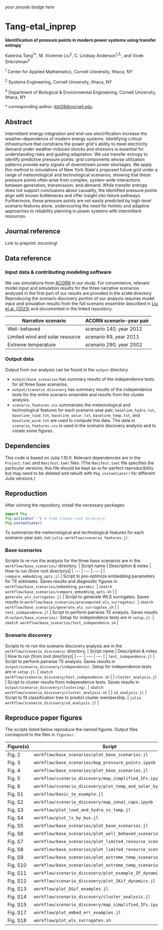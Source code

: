 _your zenodo badge here_

# Tang-etal_inprep

**Identification of pressure points in modern power systems using transfer entropy**

Katerina Tang<sup>1\*</sup>, M. Vivienne Liu<sup>2</sup>, C. Lindsay Anderson<sup>1,3,</sup>, and Vivek Srikrishnan<sup>3</sup>

<sup>1</sup> Center for Applied Mathematics, Cornell University, Ithaca, NY

<sup>2</sup> Systems Engineering, Cornell University, Ithaca, NY

<sup>3</sup> Department of Biological & Environmental Engineering, Cornell University, Ithaca, NY

\* corresponding author:  kbt28@cornell.edu

## Abstract

Intermittent energy integration and end-use electrification increase the weather-dependence of modern energy systems. 
Identifying critical infrastructure that constrains the power grid's ability to meet electricity demand under weather-induced shocks and stressors is essential for understanding risks and guiding adaptation. 
We use transfer entropy to identify predictive pressure points: grid components whose utilization patterns provide early signals of downstream power shortages.
We apply this method to simulations of New York State's proposed future grid under a range of meteorological and technological scenarios, showing that these pressure points often arise from complex, system-wide interactions between generation, transmission, and demand.
While transfer entropy does not support conclusions about causality, the identified pressure points align with known bottlenecks and offer insight into failure pathways.
Furthermore, these pressure points are not easily predicted by high-level scenario features alone, underscoring the need for holistic and adaptive approaches to reliability planning in power systems with intermittent resources.

## Journal reference
Link to preprint: incoming!

## Data reference

### Input data & contributing modeling software

We use simulations from [ACORN](https://github.com/AndersonEnergyLab-Cornell/ny-clcpa2050/tree/main) in our study. For convenience, relevant model input and simulation results for the three narrative scenarios analyzed in the first part of our results are provided in the `ACORN` directory. Reproducing the scenario discovery portion of our analysis requires model input and simulation results from the full scenario ensemble described in [Liu et al. (2023)](https://arxiv.org/abs/2307.15079) and documented in the linked repository.

| Narrative scenario | ACORN scenario-year pair |
| --- | --- |
| Well-behaved | scenario 140, year 2012 |
| Limited wind and solar resource | scenario 69, year 2011 |
| Extreme temperature | scenario 290, year 2002 |

### Output data

Output from our analysis can be found in the `output` directory.

- `output/base_scenarios` has summary results of the independence tests for all three base scenarios.
- `output/scenario_discovery` has summary results of the independence tests for the entire scenario ensemble and results from the cluster analysis.
- `scenario_features.csv` summarizes the meteorological and technological features for each scenario-year pair; `baseline_hydro.txt`, `baseline_load.txt`, `baseline_solar.txt`, `baseline_temp.txt`, and `baseline_wind.txt` are used to compute this data. The data in `scenario_features.csv` is used in the scenario discovery analysis and to create some figures.

## Dependencies

This code is based on Julia 1.10.0. Relevant dependencies are in the `Project.toml` and `Manifest.toml` files. (The `Manifest.toml` file specifies the particular versions; this file should be kept as-is for perfect reproducibility but may need to be deleted and rebuilt with `Pkg.instantiate()` for different Julia versions.)

## Reproduction

After cloning the repository, install the necessary packages:
```julia
import Pkg
Pkg.activate(".") # from cloned root directory
Pkg.instantiate()
```

To summarize the meteorological and technological features for each scenario-year pair, run `julia workflow/scenario_features.jl`.

### Base scenarios
Scripts to re-run the analysis for the three base scenarios are in the `workflow/base_scenarios/` directory.
| Script name | Description & notes | How to run (from root directory)|
| --- | --- | --- |
| `compare_embedding_opts.jl` | Script to pre-optimize embedding parameters for TE estimates. Saves results and diagnostic figures in `workflow/base_scenarios/embedding_params/`. | `sbatch workflow/base_scenarios/compare_embedding_opts.sh` |
| `generate_wls_surrogates.jl` | Script to generate WLS surrogates. Saves results in `workflow/base_scenarios/precomputed_wls_surrogates/`. | `sbatch workflow/base_scenarios/generate_wls_surrogates.sh` |
| `test_independence.jl` | Script to perform pairwise TE analysis. Saves results in `output/base_scenarios/`. Setup for independence tests are in `setup.jl`. | `sbatch workflow/base_scenarios/test_independence.sh` |


### Scenario discovery
Scripts to re-run the scenario discovery analysis are in the `workflow/scenario_discovery/` directory.
| Script name | Description & notes | How to run (from root directory)|
| --- | --- | --- |
| `test_independence.jl` | Script to perform pairwise TE analysis. Saves results in `output/scenario_discovery/independence/`. Setup for independence tests are in `setup.jl`. | `sbatch workflow/scenario_discovery/test_independence.sh` |
| `cluster_analysis.jl` | Script to cluster results from independence tests. Saves results in `output/scenario_discovery/clustering/`. | `sbatch workflow/scenario_discovery/cluster_analysis.sh` |
| `sd_analysis.jl` | Script to fit classification tree to predict cluster membership. | `julia workflow/scenario_discovery/sd_analysis.jl` |

## Reproduce paper figures
The scripts listed below reproduce the named figures. Output files correspond to the files in `figures/`.

| Figure(s) | Script | Output File |
| --- | --- | --- |
| Fig. 2  | `workflow/base_scenarios/plot_base_scenarios.jl` | `scenario_features.png` |
| Fig. 3 |`workflow/base_scenarios/map_pressure_points.ipynb` | `map_pressure_points.png` |
| Fig. 4 | `workflow/base_scenarios/plot_base_scenarios.jl` | `rewnew_ratios.png` |
| Fig. 5 | `workflow/scenario_discovery/map_simplified_IFs.ipynb` | `map_3_clusters.png` |
| Fig. 6 | `workflow/scenario_discovery/plot_temp_and_solar_by_cluster.jl` | `clusters_solar_temp_boxplots.png` |
| Fig. S1 | `workflow/basic_te_example.jl` | `basic_te_example.png` |
| Fig. S2 | `workflow/scenario_discovery/map_zonal_caps.ipynb` | `map_zonal_caps.png` |
| Fig. S3 | `workflow/plot_load_and_hydro_vs_temp.jl` | `load_and_hydro_vs_temp.png`|
| Fig. S4 | `workflow/plot_ls_by_bus.jl` | `ls_hrs_and_prop_by_bus.png` |
| Fig. S5 | `workflow/base_scenarios/plot_base_scenarios.jl` | `curtailment.png` |
| Fig. S6 | `workflow/base_scenarios/plot_well_behaved_scenario.jl` | `s140_GHif_zoneFrenewables.png` |
| Fig. S7 | `workflow/base_scenarios/plot_limited_resource_scenario.jl` | `s69_ABif_BCif_IJif_utilization.png`|
| Fig. S8 | `workflow/base_scenarios/plot_limited_resource_scenario.jl` | `s69_zoneJwind_IJif_scatter.png`|
| Fig. S9 | `workflow/base_scenarios/plot_extreme_temp_scenario.jl` | `s290_ABif_CEif_GHif_HIif_IKif_utilization.png` |
| Fig. S10 | `workflow/base_scenarios/plot_extreme_temp_scenario.jl` | `s290_HIif_IKif_utilization.png` |
| Fig. S11 | `workflow/scenario_discovery/plot_example_IF_dynamics.jl` | `clus1_ABif_BCif_PJMif_utilization.png` |
| Fig. S12 | `workflow/scenario_discovery/plot_IKif_dynamics.jl` | `clus1_IKif_util.png` |
| Fig. S13 | `workflow/plot_EGif_examples.jl` | `EGif_examples.png` |
| Fig. S14 | `workflow/scenario_discovery/cluster_analysis.jl` | `cluster_obj_vs_k.png` |
| Fig. S15 | `workflow/scenario_discovery/map_simplified_IFs.ipynb` | `map_8_clusters.png` |
| Fig. S17 | `workflow/plot_embed_err_examples.jl` | `ragwitz_criterion.png` |
| Fig. S18 | `workflow/plot_wls_surrogates.sh` | `wls_surro_examples.png` |
